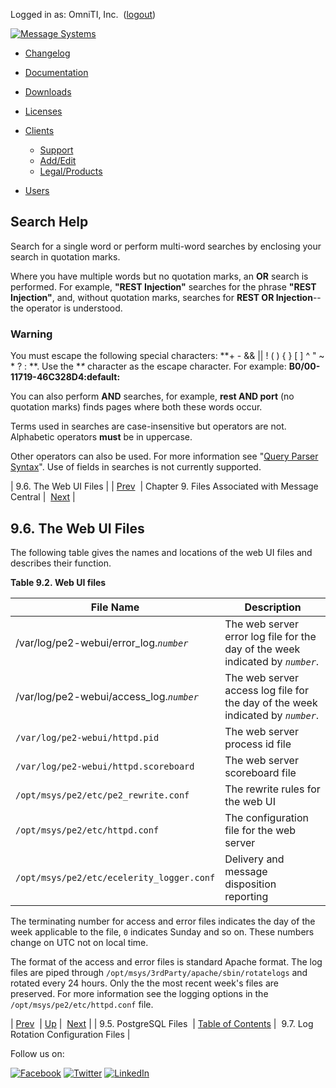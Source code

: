 Logged in as: OmniTI, Inc.  ([logout](https://support.messagesystems.com/logout.php))

[![Message Systems](https://support.messagesystems.com/images/ms-white205.png)](https://support.messagesystems.com/start.php) 

*   [Changelog](https://support.messagesystems.com/start.php?show=changelog)
*   [Documentation](https://support.messagesystems.com/docs/)
*   [Downloads](https://support.messagesystems.com/start.php)

*   [Licenses](https://support.messagesystems.com/license_summary.php)
*   <a href="">Clients</a>
    *   [Support](https://support.messagesystems.com/cs.php)
    *   [Add/Edit](https://support.messagesystems.com/edit_client.php)
    *   [Legal/Products](https://support.messagesystems.com/edit_products.php)
*   [Users](https://support.messagesystems.com/edit_customer.php)

## Search Help

Search for a single word or perform multi-word searches by enclosing your search in quotation marks.

Where you have multiple words but no quotation marks, an **OR** search is performed. For example, **"REST Injection"** searches for the phrase **"REST Injection"**, and, without quotation marks, searches for **REST OR Injection**--the operator is understood.

### Warning

You must escape the following special characters: **+ - && || ! ( ) { } [ ] ^ " ~ * ? : \**. Use the **\** character as the escape character. For example: **B0/00-11719-46C328D4\:default\:**

You can also perform **AND** searches, for example, **rest AND port** (no quotation marks) finds pages where both these words occur.

Terms used in searches are case-insensitive but operators are not. Alphabetic operators **must** be in uppercase.

Other operators can also be used. For more information see "[Query Parser Syntax](https://lucene.apache.org/core/old_versioned_docs/versions/3_0_0/queryparsersyntax.html)". Use of fields in searches is not currently supported.

| 9.6. The Web UI Files |
| [Prev](mc-logs-postgres.php)  | Chapter 9. Files Associated with Message Central |  [Next](mc-files-log-rotation.php) |

## 9.6. The Web UI Files

The following table gives the names and locations of the web UI files and describes their function.

<a name="mc-web-ui-files"></a>

**Table 9.2. Web UI files**

| File Name | Description |
| --- | --- |
| /var/log/pe2-webui/error_log.*`number`* | The web server error log file for the day of the week indicated by *`number`*. |
| /var/log/pe2-webui/access_log.*`number`* | The web server access log file for the day of the week indicated by *`number`*. |
| `/var/log/pe2-webui/httpd.pid` | The web server process id file |
| `/var/log/pe2-webui/httpd.scoreboard` | The web server scoreboard file |
| `/opt/msys/pe2/etc/pe2_rewrite.conf` | The rewrite rules for the web UI |
| `/opt/msys/pe2/etc/httpd.conf` | The configuration file for the web server |
| `/opt/msys/pe2/etc/ecelerity_logger.conf` | Delivery and message disposition reporting |

The terminating number for access and error files indicates the day of the week applicable to the file, `0` indicates Sunday and so on. These numbers change on UTC not on local time.

The format of the access and error files is standard Apache format. The log files are piped through `/opt/msys/3rdParty/apache/sbin/rotatelogs` and rotated every 24 hours. Only the the most recent week's files are preserved. For more information see the logging options in the `/opt/msys/pe2/etc/httpd.conf` file.

| [Prev](mc-logs-postgres.php)  | [Up](mc-logs-files.php) |  [Next](mc-files-log-rotation.php) |
| 9.5. PostgreSQL Files  | [Table of Contents](index.php) |  9.7. Log Rotation Configuration Files |

Follow us on:

[![Facebook](https://support.messagesystems.com/images/icon-facebook.png)](http://www.facebook.com/messagesystems) [![Twitter](https://support.messagesystems.com/images/icon-twitter.png)](http://twitter.com/#!/MessageSystems) [![LinkedIn](https://support.messagesystems.com/images/icon-linkedin.png)](http://www.linkedin.com/company/message-systems)